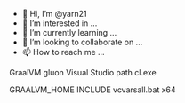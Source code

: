 - 👋 Hi, I’m @yarn21
- 👀 I’m interested in ...
- 🌱 I’m currently learning ...
- 💞️ I’m looking to collaborate on ...
- 📫 How to reach me ...

<!---
yarn21/yarn21 is a ✨ special ✨ repository because its `README.md` (this file) appears on your GitHub profile.
You can click the Preview link to take a look at your changes.
--->

GraalVM gluon
Visual Studio
path cl.exe

GRAALVM_HOME
INCLUDE
vcvarsall.bat x64
